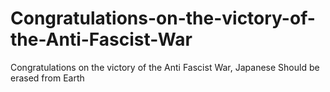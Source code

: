 # Congratulations-on-the-victory-of-the-Anti-Fascist-War
Congratulations on the victory of the Anti Fascist War, Japanese Should be erased from Earth
